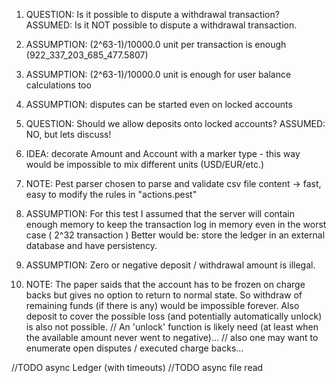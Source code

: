 1. QUESTION: Is it possible to dispute a withdrawal transaction? 
   ASSUMED: Is it NOT possible to dispute a withdrawal transaction.

2. ASSUMPTION: (2^63-1)/10000.0 unit per transaction is enough (922_337_203_685_477.5807)
3. ASSUMPTION: (2^63-1)/10000.0 unit is enough for user balance calculations too

4. ASSUMPTION: disputes can be started even on locked accounts

5. QUESTION: Should we allow deposits onto locked accounts?
   ASSUMED: NO, but lets discuss!

6. IDEA: decorate Amount and Account with a marker type - this way would be impossible to mix different units (USD/EUR/etc.)

7. NOTE: Pest parser chosen to parse and validate csv file content -> fast, easy to modify the rules in "actions.pest"

8. ASSUMPTION: For this test I assumed that the server will contain enough memory to keep the transaction log in memory even in the worst case ( 2^32 transaction )
   Better would be: store the ledger in an external database and have persistency.

8. ASSUMPTION: Zero or negative deposit / withdrawal amount is illegal.

9. NOTE: The paper saids that the account has to be frozen on charge backs but gives no option to return to normal state. 
         So withdraw of remaining funds (if there is any) would be impossible forever.
         Also deposit to cover the possible loss (and potentially automatically unlock) is also not possible.
         // An 'unlock' function is likely need (at least when the available amount never went to negative)...
         // also one may want to enumerate open disputes / executed charge backs...

//TODO async Ledger (with timeouts)
//TODO async file read